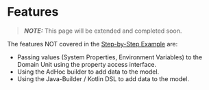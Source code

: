 # Features

> **_NOTE:_**  This page will be extended and completed soon.
> 

The features NOT covered in the 
[Step-by-Step Example](00-step-by-step-example.md) are:

* Passing values (System Properties, Environment Variables) to 
the Domain Unit using the property access interface.
* Using the AdHoc builder to add data to the model.
* Using the Java-Builder / Kotlin DSL to add data to the model. 
